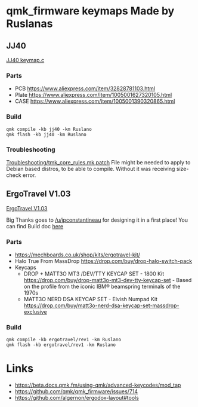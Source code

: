 # qmk_firmware keymaps Made by Ruslanas
## JJ40
[JJ40 keymap.c](keyboards/kprepublic/jj40/keymaps/Ruslano/keymap.c)
### Parts
 - PCB https://www.aliexpress.com/item/32828781103.html
 - Plate https://www.aliexpress.com/item/1005001627320105.html
 - CASE https://www.aliexpress.com/item/1005001390320865.html
### Build
```
qmk compile -kb jj40 -km Ruslano
qmk flash -kb jj40 -km Ruslano
```
### Troubleshooting
[Troubleshooting/tmk_core_rules.mk.patch](Troubleshooting/tmk_core_rules.mk.patch) File might be needed to apply to Debian based distros, to be able to compile.
Without it was receiving size-check error.
## ErgoTravel V1.03
[ErgoTravel V1.03](keyboards/ergotravel/keymaps/Ruslano/keymap.c)

Big Thanks goes to [/u/jpconstantineau](https://www.reddit.com/user/jpconstantineau) for designing it in a first place! You can find Build doc [here](https://github.com/jpconstantineau/ErgoTravel/)
### Parts
 - https://mechboards.co.uk/shop/kits/ergotravel-kit/
 - Halo True From MassDrop https://drop.com/buy/drop-halo-switch-pack
 - Keycaps
   - DROP + MATT3O MT3 /DEV/TTY KEYCAP SET - 1800 Kit https://drop.com/buy/drop-matt3o-mt3-dev-tty-keycap-set - Based on the profile from the iconic IBM® beamspring terminals of the 1970s
   - MATT3O NERD DSA KEYCAP SET - Elvish Numpad Kit https://drop.com/buy/matt3o-nerd-dsa-keycap-set-massdrop-exclusive
### Build
```
qmk compile -kb ergotravel/rev1 -km Ruslano
qmk flash -kb ergotravel/rev1 -km Ruslano
```
# Links
 - https://beta.docs.qmk.fm/using-qmk/advanced-keycodes/mod_tap
 - https://github.com/qmk/qmk_firmware/issues/714
 - https://github.com/algernon/ergodox-layout#tools
